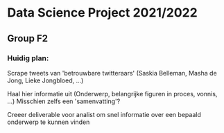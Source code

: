 # Data Science Project 2021/2022
## Group F2

### Huidig plan:
Scrape tweets van 'betrouwbare twitteraars' (Saskia Belleman, Masha de Jong, Lieke Jongbloed, ...)

Haal hier informatie uit (Onderwerp, belangrijke figuren in proces, vonnis, ...)
Misschien zelfs een 'samenvatting'?

Creeer deliverable voor analist om snel informatie over een bepaald onderwerp te kunnen vinden 

